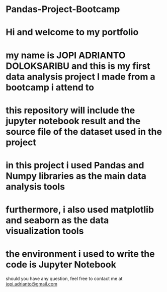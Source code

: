 # Pandas-Project-Bootcamp
# Hi and welcome to my portfolio
# my name is JOPI ADRIANTO DOLOKSARIBU and this is my first data analysis project I made from a bootcamp i attend to
# this repository will include the jupyter notebook result and the source file of the dataset used in the project
# in this project i used Pandas and Numpy libraries as the main data analysis tools 
# furthermore, i also used matplotlib and seaborn as the data visualization tools 
# the environment i used to write the code is Jupyter Notebook
 should you have any question, feel free to contact me at [jopi.adrianto@gmail.com](mailto:jopi.adrianto@gmail.com)
